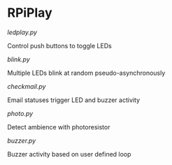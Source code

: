 # RPiPlay


*ledplay.py*

Control push buttons to toggle LEDs


*blink.py*

Multiple LEDs blink at random pseudo-asynchronously


*checkmail.py*

Email statuses trigger LED and buzzer activity

*photo.py*

Detect ambience with photoresistor

*buzzer.py*

Buzzer activity based on user defined loop
